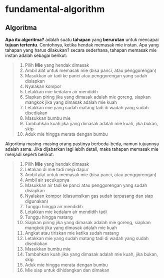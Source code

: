# fundamental-algorithm

## Algoritma
<b>Apa itu algoritma?</b> adalah suatu <b>tahapan</b> yang <b>berurutan</b> untuk mencapai <b>tujuan tertentu</b>. Contohnya, ketika hendak memasak mie instan. Apa yang tahapan yang harus dilakukan? secara sederhana, tahapan memasak mie instan adalah sebagai berikut:
><ol>
><li>Pilih <b>Mie</b> yang hendak dimasak</li>
><li>Ambil alat untuk memasak mie (bisa panci, atau penggorengan)</li>
><li>Masukkan air tadi ke panci atau penggorengan yang sudah disiapkan</li>
><li>Nyalakan kompor</li>
><li>Letakkan mie kedalam air mendidih</li>
><li>Siapkan piring jika yang dimasak adalah mie goreng, siapkan mangkok jika yang dimasak adalah mie kuah</li>
><li>Letakkan mie yang sudah matang tadi di wadah yang sudah disediakan</li>
><li>Masukkan bumbu mie</li>
><li>Tambahkan kuah jika yang dimasak adalah mie kuah, jika bukan, skip</li>
><li>Aduk mie hingga merata dengan bumbu</li>
></ol>
Algoritma masing-masing orang pastinya berbeda-beda, namun tujuannya adalah sama. Jika dijabarkan lagi lebih detail, maka tahapan memasak mie menjadi seperti berikut:
><ol>
><li>Pilih <b>Mie</b> yang hendak dimasak</li>
><li>Letakan di mie tadi meja dapur</li>
><li>Ambil alat untuk memasak mie (bisa panci, atau penggorengan)</li>
><li>Ambil air secukupnya</li>
><li>Masukkan air tadi ke panci atau penggorengan yang sudah disiapkan</li>
><li>Nyalakan kompor (diasumsikan gas sudah terpasang dan siap digunakan)</li>
><li>Tunggu hingga air mendidih</li>
><li>Letakkan mie kedalam air mendidih tadi</li>
><li>Tunggu hingga matang</li>
><li>Siapkan piring jika yang dimasak adalah mie goreng, siapkan mangkok jika yang dimasak adalah mie kuah</li>
><li>Angkat atau tiriskan mie ketika sudah matang</li>
><li>Letakkan mie yang sudah matang tadi di wadah yang sudah disediakan</li>
><li>Masukkan bumbu mie</li>
><li>Tambahkan kuah jika yang dimasak adalah mie kuah, jika bukan, skip</li>
><li>Aduk mie hingga merata dengan bumbu</li>
><li>Mie siap untuk dihidangkan dan dimakan</li>
></ol>